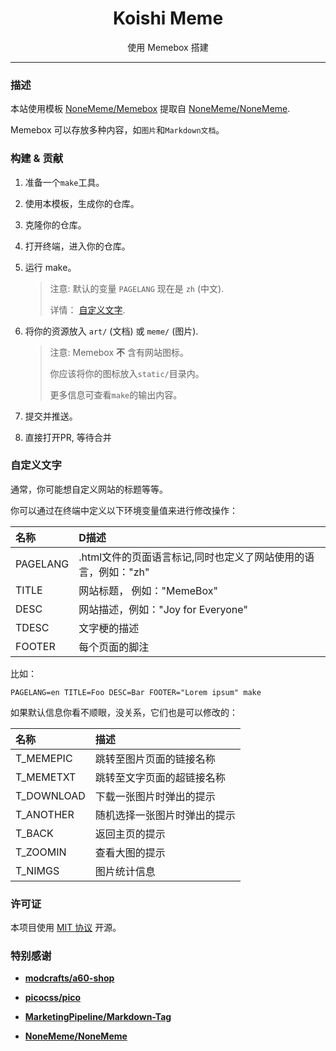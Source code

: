 <center><h1> Koishi Meme </h1></center>

<center>使用 Memebox 搭建</center>

* * *

### 描述

本站使用模板 [NoneMeme/Memebox](https://github.com/NoneMeme/memebox) 提取自 [NoneMeme/NoneMeme](https://github.com/NoneMeme/NoneMeme).

Memebox 可以存放多种内容，如`图片`和`Markdown文档`。

### 构建 & 贡献

1. 准备一个`make`工具。

2. 使用本模板，生成你的仓库。

3. 克隆你的仓库。

4. 打开终端，进入你的仓库。

5. 运行 make。

    > 注意: 默认的变量 `PAGELANG` 现在是 `zh` (中文).
    >
    > 详情： [自定义文字](#自定义文字).

6. 将你的资源放入 `art/` (文档) 或 `meme/` (图片).

    > 注意: Memebox **不** 含有网站图标。
    >
    > 你应该将你的图标放入`static/`目录内。
    >
    > 更多信息可查看`make`的输出内容。

7. 提交并推送。

8. 直接打开PR, 等待合并

### 自定义文字

通常，你可能想自定义网站的标题等等。

你可以通过在终端中定义以下环境变量值来进行修改操作：

|名称|D描述|
|:----|:----|
|PAGELANG|.html文件的页面语言标记,同时也定义了网站使用的语言，例如："zh"|
|TITLE|网站标题， 例如："MemeBox"|
|DESC|网站描述，例如："Joy for Everyone"|
|TDESC|文字梗的描述|
|FOOTER|每个页面的脚注|

比如：

    PAGELANG=en TITLE=Foo DESC=Bar FOOTER="Lorem ipsum" make

如果默认信息你看不顺眼，没关系，它们也是可以修改的：

|名称|描述|
|:----|:----|
|T_MEMEPIC|跳转至图片页面的链接名称|
|T_MEMETXT|跳转至文字页面的超链接名称|
|T_DOWNLOAD|下载一张图片时弹出的提示|
|T_ANOTHER|随机选择一张图片时弹出的提示|
|T_BACK|返回主页的提示|
|T_ZOOMIN|查看大图的提示|
|T_NIMGS|图片统计信息|

### 许可证

本项目使用 [MIT 协议](LICENSE) 开源。

### 特别感谢

- **[modcrafts/a60-shop](https://github.com/modcrafts/a60-shop)**

- **[picocss/pico](https://github.com/picocss/pico/tree/f9e97c0bf430df8fa3f730eb6a6e84f63d4a9b0c)**

- **[MarketingPipeline/Markdown-Tag](https://github.com/MarketingPipeline/Markdown-Tag)**

- **[NoneMeme/NoneMeme](https://github.com/NoneMeme/NoneMeme)**
